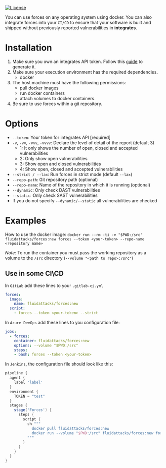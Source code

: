 [![License](https://img.shields.io/pypi/l/skims)](../LICENSE)

You can use forces on any operating system using docker.
You can also integrate forces into your `CI/CD` to ensure that your software is built and shipped without previously reported vulnerabilities in **integrates**.

# Installation

1. Make sure you own an integrates API token. Follow this [guide](https://community.fluidattacks.com/t/integrates-api-access/540/1) to generate it.
2. Make sure your execution environment has the required dependencies.
   - docker
3. The host machine must have the following permissions:
   - pull docker images
   - run docker containers
   - attach volumes to docker containers
4. Be sure to use forces within a git repository.

# Options

- `--token`: Your token for integrates API [required]
- `-v`, `-vv`, `-vvv`, `-vvvv`: Declare the level of detail of the report (default 3)
  - 1: It only shows the number of open, closed and accepted vulnerabilities
  - 2: Only show open vulnerabilities
  - 3: Show open and closed vulnerabilities
  - 4: Show open, closed and accepted vulnerabilities
- `--strict / --lax`: Run forces in strict mode (default `--lax`)
- `--repo-path`: Git repository path (optional)
- `--repo-name`: Name of the repository in which it is running (optional)
- `--dynamic`: Only check DAST vulnerabilities
- `--static`: Only check SAST vulnerabilities
- If you do not specify `--dynamic/--static` all vulnerabilities are checked

# Examples

How to use the docker image:
`docker run --rm -ti -v "$PWD:/src" fluidattacks/forces:new forces --token <your-token> --repo-name <repository name>`

_Note_: To run the container you must pass the working repository as a volume to the `/src` directory (`--volume "<path to repo>:/src"`)

## Use in some CI\CD

In `GitLab` add these lines to your `.gitlab-ci.yml`

```yaml
forces:
  image:
    name: fluidattacks/forces:new
  script:
    - forces --token <your-token> --strict
```

In `Azure DevOps` add these lines to you configuration file:

```yaml
jobs:
  - forces:
    container: fluidattacks/forces:new
    options: --volume "$PWD:/src"
    steps:
    - bash: forces --token <your-token>
```

In `Jenkins`, the configuration file should look like this:

```groovy
pipeline {
  agent {
    label 'label'
  }
  environment {
    TOKEN = "test"
  }
  stages {
    stage('Forces') {
      steps {
        script {
          sh """
            docker pull fluidattacks/forces:new
            docker run --volume "$PWD:/src" fluidattacks/forces:new forces --token ${TOKEN}
          """
        }
      }
    }
  }
}
```
